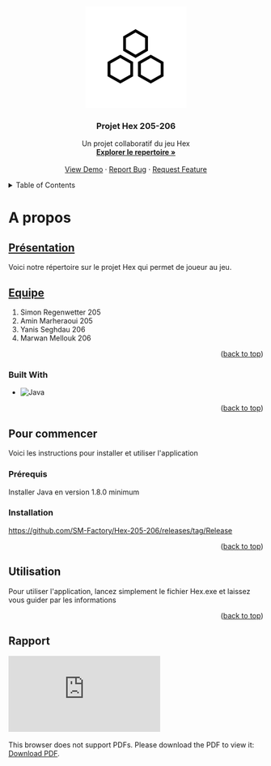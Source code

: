 <!-- PROJECT LOGO -->
<br />
<div align="center">
  <a href="">
    <img src="https://github.com/SM-Factory/Hex-205-206/blob/main/ressources/thenounproject.png" alt="Logo" width="200" height="200">
  </a>

<h3 align="center">Projet Hex 205-206</h3>

  <p align="center">
    Un projet collaboratif du jeu Hex
    <br />
    <a href="https://github.com/SM-Factory/Hex-205-206"><strong>Explorer le repertoire »</strong></a>
    <br />
    <br />
    <a href="https://github.com/SM-Factory/Hex-205-206">View Demo</a>
    ·
    <a href="https://github.com/SM-Factory/Hex-205-206/issues">Report Bug</a>
    ·
    <a href="https://github.com/SM-Factory/Hex-205-206/issues">Request Feature</a>
  </p>
</div>



<!-- TABLE OF CONTENTS -->
<details>
  <summary>Table of Contents</summary>
  <ol>
    <li>
      <a href="#about-the-project">A propos</a>
      <ul>
        <li><a href="#built-with">Fait avec</a></li>
      </ul>
    </li>
    <li>
      <a href="#getting-started">Près à partir</a>
      <ul>
        <li><a href="#prerequisites">Prérequis</a></li>
        <li><a href="#installation">Installation</a></li>
      </ul>
    </li>
    <li><a href="#usage">Utilisation</a></li>
    <li><a href="#rapport">Rapport</a></li>
  </ol>
</details>



<!-- ABOUT THE PROJECT -->
# A propos

## <u>Présentation</u>
Voici notre répertoire sur le projet Hex qui permet de joueur au jeu.

## <u>Equipe</u>
1. Simon Regenwetter 205
2. Amin Marheraoui 205
3. Yanis Seghdau 206
4. Marwan Mellouk 206


<p align="right">(<a href="#about-the-project">back to top</a>)</p>



### Built With

* ![Java][Java]

<p align="right">(<a href="#about-the-project">back to top</a>)</p>



<!-- GETTING STARTED -->
## Pour commencer

Voici les instructions pour installer et utiliser l'application

### Prérequis

Installer Java en version 1.8.0 minimum

### Installation

https://github.com/SM-Factory/Hex-205-206/releases/tag/Release

<p align="right">(<a href="#about-the-project">back to top</a>)</p>



<!-- USAGE EXAMPLES -->
## Utilisation

Pour utiliser l'application, lancez simplement le fichier Hex.exe et laissez vous guider par les informations

<p align="right">(<a href="#about-the-project">back to top</a>)</p>

<!-- RAPPORT -->
## Rapport
<object data="https://github.com/SM-Factory/Hex-205-206/blob/main/ressources/Dossier_Hex.pdf" type="application/pdf" width="700px" height="700px">
    <embed src="https://github.com/SM-Factory/Hex-205-206/blob/main/ressources/Dossier_Hex.pdf">
        <p>This browser does not support PDFs. Please download the PDF to view it: <a href="https://github.com/SM-Factory/Hex-205-206/blob/main/ressources/Dossier_Hex.pdf">Download PDF</a>.</p>
    </embed>
</object>


[Java]: https://img.shields.io/badge/Java-1.8.0-yellow
[Java-url]: https://www.java.com/fr/download/

